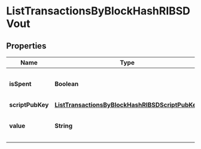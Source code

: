 

# ListTransactionsByBlockHashRIBSDVout


## Properties

Name | Type | Description | Notes
------------ | ------------- | ------------- | -------------
**isSpent** | **Boolean** | Defines whether the output is spent or not. | 
**scriptPubKey** | [**ListTransactionsByBlockHashRIBSDScriptPubKey**](ListTransactionsByBlockHashRIBSDScriptPubKey.md) |  | 
**value** | **String** | Represents the sent/received amount. | 



